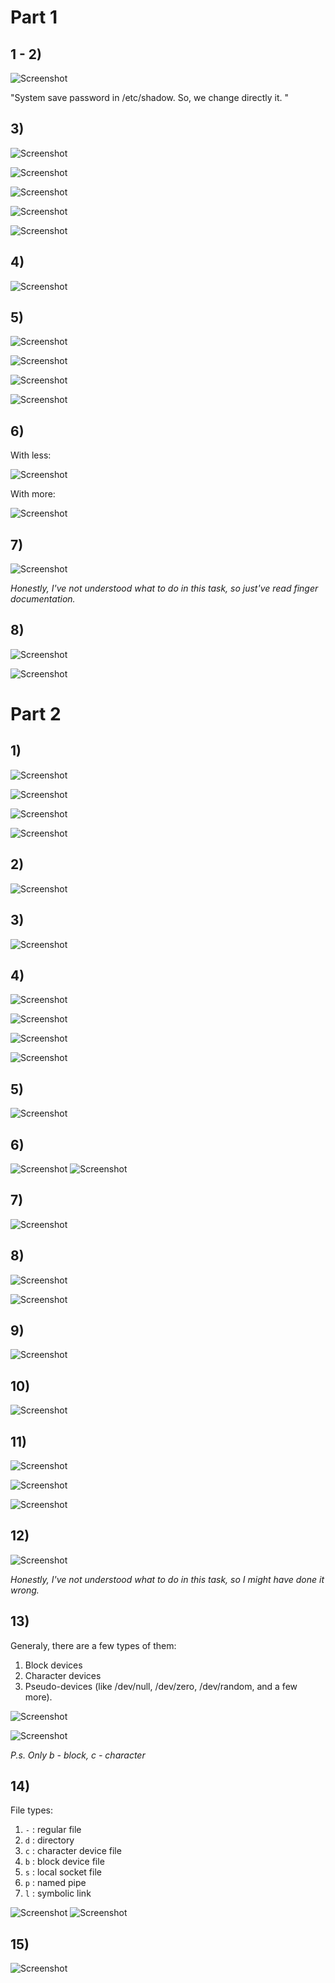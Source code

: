##
# Part 1

## 1 - 2) 

![Screenshot](screenshots/5.1.1.1-2_1.png)

"System save password in /etc/shadow. So, we change directly it. "

## 3) 

![Screenshot](screenshots/5.1.1.3_1.png)

![Screenshot](screenshots/5.1.1.3_2.png)

![Screenshot](screenshots/5.1.1.3_3.png)

![Screenshot](screenshots/5.1.1.3_4.png)

![Screenshot](screenshots/5.1.1.3_5.png)

## 4) 

![Screenshot](screenshots/5.1.1.4_1.png)

## 5)

![Screenshot](screenshots/5.1.1.5_1.png)

![Screenshot](screenshots/5.1.1.5_2.png)

![Screenshot](screenshots/5.1.1.5_3.png)

![Screenshot](screenshots/5.1.1.5_4.png)

## 6) 
With less:

![Screenshot](screenshots/5.1.1.6_1.png)

With more:

![Screenshot](screenshots/5.1.1.6_2.png)

## 7) 

![Screenshot](screenshots/5.1.1.7_1.png)

_Honestly, I've not understood what to do in this task, so just've read finger documentation._

## 8) 

![Screenshot](screenshots/5.1.1.8_1.png)

![Screenshot](screenshots/5.1.1.8_2.png)

# Part 2

## 1) 

![Screenshot](screenshots/5.1.2.1_1.png)

![Screenshot](screenshots/5.1.2.1_2.png)

![Screenshot](screenshots/5.1.2.1_3.png)

![Screenshot](screenshots/5.1.2.1_4.png)

## 2) 

![Screenshot](screenshots/5.1.2.2_1.png)

## 3) 

![Screenshot](screenshots/5.1.2.3_1.png)

## 4) 

![Screenshot](screenshots/5.1.2.4_1.png)

![Screenshot](screenshots/5.1.2.4_2.png)

![Screenshot](screenshots/5.1.2.4_3.png)

![Screenshot](screenshots/5.1.2.4_4.png)

## 5) 

![Screenshot](screenshots/5.1.2.5_1.png)

## 6) 

![Screenshot](screenshots/5.1.2.6_1.png)
![Screenshot](screenshots/5.1.2.6_2.png)

## 7) 

![Screenshot](screenshots/5.1.2.7_1.png)

## 8) 

![Screenshot](screenshots/5.1.2.8_1.png)

![Screenshot](screenshots/5.1.2.8_2.png)

## 9) 

![Screenshot](screenshots/5.1.2.9_1.png)

## 10) 

![Screenshot](screenshots/5.1.2.10_1.png)

## 11) 

![Screenshot](screenshots/5.1.2.11_1.png)

![Screenshot](screenshots/5.1.2.11_2.png)

![Screenshot](screenshots/5.1.2.11_3.png)

## 12) 

![Screenshot](screenshots/5.1.2.12_1.png)

_Honestly, I've not understood what to do in this task, so I might have done it wrong._

## 13) 
Generaly, there are a few types of them:
 1) Block devices
 2) Character devices
 3) Pseudo-devices (like /dev/null, /dev/zero, /dev/random, and a few more).

![Screenshot](screenshots/5.1.2.13_1.png)

![Screenshot](screenshots/5.1.2.13_2.png)

*P.s. Only b - block, c - character*

## 14) 

File types:
1) `-` : regular file
2) `d` : directory
3) `c` : character device file
4) `b` : block device file
5) `s` : local socket file
6) `p` : named pipe
7) `l` : symbolic link

![Screenshot](screenshots/5.1.2.14_1.png)
![Screenshot](screenshots/5.1.2.14_2.png)

## 15) 

![Screenshot](screenshots/5.1.2.15_1.png)
